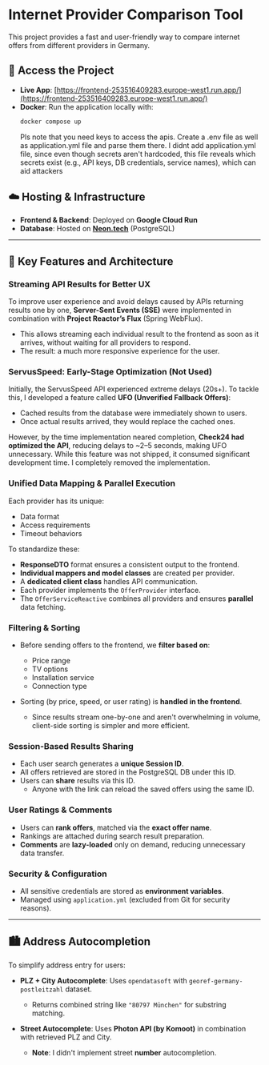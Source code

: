 # Internet Provider Comparison Tool

This project provides a fast and user-friendly way to compare internet offers from different providers in Germany.

## 🔗 Access the Project

- **Live App**: [https://frontend-253516409283.europe-west1.run.app/](https://frontend-253516409283.europe-west1.run.app/)
- **Docker**: Run the application locally with:
  ```bash
  docker compose up
  ```
  Pls note that you need keys to access the apis. Create a .env file as well as application.yml file and parse them there.
  I didnt add application.yml file, since even though secrets aren't hardcoded, this file reveals which secrets exist (e.g., API keys, DB credentials, service names), which can aid       attackers

## ☁️ Hosting & Infrastructure

- **Frontend & Backend**: Deployed on **Google Cloud Run**
- **Database**: Hosted on **[Neon.tech](https://neon.tech/)** (PostgreSQL)

---

## 🚀 Key Features and Architecture

### Streaming API Results for Better UX

To improve user experience and avoid delays caused by APIs returning results one by one, **Server-Sent Events (SSE)** were implemented in combination with **Project Reactor’s Flux** (Spring WebFlux).

- This allows streaming each individual result to the frontend as soon as it arrives, without waiting for all providers to respond.
- The result: a much more responsive experience for the user.

### ServusSpeed: Early-Stage Optimization (Not Used)

Initially, the ServusSpeed API experienced extreme delays (20s+). To tackle this, I developed a feature called **UFO (Unverified Fallback Offers)**:
- Cached results from the database were immediately shown to users.
- Once actual results arrived, they would replace the cached ones.

However, by the time implementation neared completion, **Check24 had optimized the API**, reducing delays to ~2–5 seconds, making UFO unnecessary. While this feature was not shipped, it consumed significant development time. I completely removed the implementation.

### Unified Data Mapping & Parallel Execution

Each provider has its unique:
- Data format
- Access requirements
- Timeout behaviors

To standardize these:
- **ResponseDTO** format ensures a consistent output to the frontend.
- **Individual mappers and model classes** are created per provider.
- A **dedicated client class** handles API communication.
- Each provider implements the `OfferProvider` interface.
- The `OfferServiceReactive` combines all providers and ensures **parallel** data fetching.

### Filtering & Sorting

- Before sending offers to the frontend, we **filter based on**:
  - Price range
  - TV options
  - Installation service
  - Connection type

- Sorting (by price, speed, or user rating) is **handled in the frontend**.
  - Since results stream one-by-one and aren't overwhelming in volume, client-side sorting is simpler and more efficient.

### Session-Based Results Sharing

- Each user search generates a **unique Session ID**.
- All offers retrieved are stored in the PostgreSQL DB under this ID.
- Users can **share** results via this ID.
  - Anyone with the link can reload the saved offers using the same ID.

### User Ratings & Comments

- Users can **rank offers**, matched via the **exact offer name**.
- Rankings are attached during search result preparation.
- **Comments** are **lazy-loaded** only on demand, reducing unnecessary data transfer.

### Security & Configuration

- All sensitive credentials are stored as **environment variables**.
- Managed using `application.yml` (excluded from Git for security reasons).

---

## 🏙 Address Autocompletion

To simplify address entry for users:

- **PLZ + City Autocomplete**: Uses `opendatasoft` with `georef-germany-postleitzahl` dataset.
  - Returns combined string like `"80797 München"` for substring matching.

- **Street Autocomplete**: Uses **Photon API (by Komoot)** in combination with retrieved PLZ and City.
  - **Note**: I didn't implement street **number** autocompletion.


